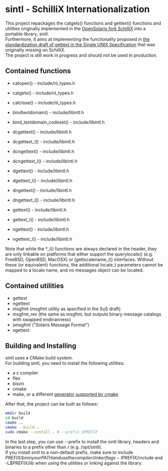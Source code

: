 # sintl - SchilliX Internationalization

This project repackages the catgets() functions and gettext() functions and utilities originally implemented in the [OpenSolaris fork SchilliX](https://sourceforge.net/projects/schillix-on/) into a portable library, sintl.  
Furthermore, it aims at implementing the functionality proposed in [the standardization draft of gettext in the Single UNIX Specification](https://posix.rhansen.org/p/gettext_draft) that was originally missing on SchilliX.  
The project is still work in progress and should not be used in production. 

## Contained functions
  - catopen() - include/nl_types.h
  - catgets() - include/nl_types.h
  - catclose() - include/nl_types.h

  - bindtextdomain() - include/libintl.h
  - bind_textdomain_codeset() - include/libintl.h

  - dcgettext() - include/libintl.h
  - dcgettext_l() - include/libintl.h
  - dcngettext() - include/libintl.h
  - dcngettext_l() - include/libintl.h
  - dgettext() - include/libintl.h
  - dgettext_l() - include/libintl.h
  - dngettext() - include/libintl.h
  - dngettext_l() - include/libintl.h
  - gettext() - include/libintl.h
  - gettext_l() - include/libintl.h
  - ngettext() - include/libintl.h
  - ngettext_l() - include/libintl.h

Note that while the *_l() functions are always declared in the header, they are only linkable on platforms that either support the querylocale() (e.g. FreeBSD, OpenBSD, MacOSX) or [getlocalename_l()  interfaces. Without these (or equivalent) functions, the additional locale_t parameters cannot be mapped to a locale name, and no messages object can be located.

## Contained utilities
  - gettext
  - ngettext
  - msgfmt (msgfmt utility as specified in the SuS draft)
  - msgfmt_rev (the same as msgfmt, but outputs binary message catalogs with swapped endinanness)
  - smsgfmt ("Solaris Message Format")
  - xgettext

## Building and Installing
sintl uses a CMake build system.  
For building sintl, you need to install the following utilities:
  - a c compiler
  - flex
  - bison
  - cmake
  - make, or a different [generator supported by cmake](https://cmake.org/cmake/help/latest/manual/cmake-generators.7.html)

After that, the project can be built as follows:
```bash
mkdir build
cd build
cmake ..
cmake --build .
sudo cmake --install . # --prefix $PREFIX
```
In the last step, you can use --prefix to install the sintl library, headers and binaries to a prefix other than / (e.g. /opt/sintl).  
If you install sintl to a non-default prefix, make sure to include $PREFIX/bin in your PATH and use the compiler / linker flags -I$PREFIX/include and -L$PREFIX/lib when using the utilities or linking against the library.